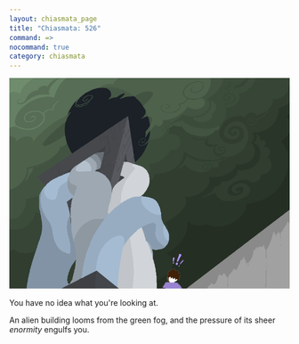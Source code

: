 ```yaml
---
layout: chiasmata_page
title: "Chiasmata: 526"
command: =>
nocommand: true
category: chiasmata
---
```


![526](/chiasmata/images/narrative/524.png)

You have no idea what you're looking at.

An alien building looms from the green fog, and the pressure of its sheer *enormity* engulfs you.